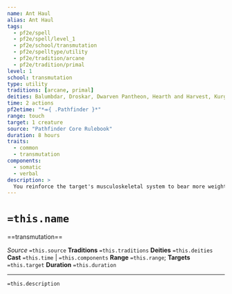 ```yaml
---
name: Ant Haul
alias: Ant Haul
tags:
  - pf2e/spell
  - pf2e/spell/level_1
  - pf2e/school/transmutation
  - pf2e/spelltype/utility
  - pf2e/tradition/arcane
  - pf2e/tradition/primal
level: 1
school: transmutation
type: utility
traditions: [arcane, primal]
deities: Balumbdar, Droskar, Dwarven Pantheon, Hearth and Harvest, Kurgess
time: 2 actions
pf2etime: "*⬺{ .Pathfinder }*"
range: touch
target: 1 creature
source: "Pathfinder Core Rulebook"
duration: 8 hours
traits:
  - common
  - transmutation
components:
  - somatic
  - verbal
description: >
  You reinforce the target's musculoskeletal system to bear more weight. The target can carry 3 more Bulk than normal before becoming [[Encumbered]] and up to a maximum of 6 more Bulk.
---
```

# `=this.name`
==transmutation==

*Source* `=this.source`
**Traditions** `=this.traditions`
**Deities** `=this.deities`
**Cast** `=this.time` | `=this.components`
**Range** `=this.range`; **Targets** `=this.target`
**Duration** `=this.duration`

***
`=this.description`